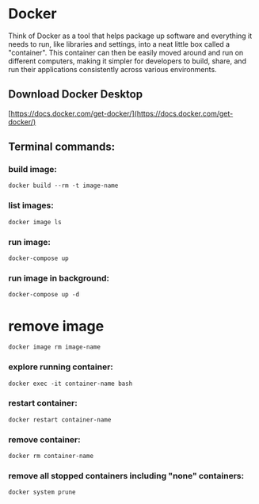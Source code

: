 # Docker

Think of Docker as a tool that helps package up software and everything it needs to run, like libraries and settings, into a neat little box called a "container". This container can then be easily moved around and run on different computers, making it simpler for developers to build, share, and run their applications consistently across various environments. 

## Download Docker Desktop

[https://docs.docker.com/get-docker/](https://docs.docker.com/get-docker/)

## Terminal commands:

### build image:
    docker build --rm -t image-name

### list images:
    docker image ls

### run image:
    docker-compose up

### run image in background:
    docker-compose up -d

# remove image
    docker image rm image-name

### explore running container: 
    docker exec -it container-name bash 

### restart container: 
    docker restart container-name 

### remove container: 
    docker rm container-name 

### remove all stopped containers including "none" containers: 
    docker system prune
